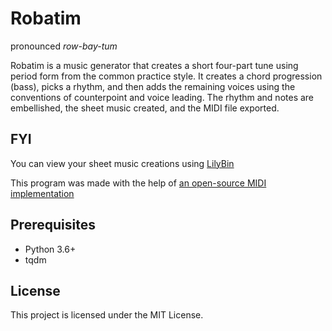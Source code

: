 # Robatim
pronounced *row-bay-tum*

Robatim is a music generator that creates a short four-part tune using period form from the common practice style. It creates a chord progression (bass), picks a rhythm, and then adds the remaining voices using the conventions of counterpoint and voice leading. The rhythm and notes are embellished, the sheet music created, and the MIDI file exported.

## FYI

You can view your sheet music creations using [LilyBin](http://lilybin.com)

This program was made with the help of [an open-source MIDI implementation](https://github.com/MarkCWirt/MIDIUtil)

## Prerequisites

* Python 3.6+
* tqdm

## License

This project is licensed under the MIT License.

